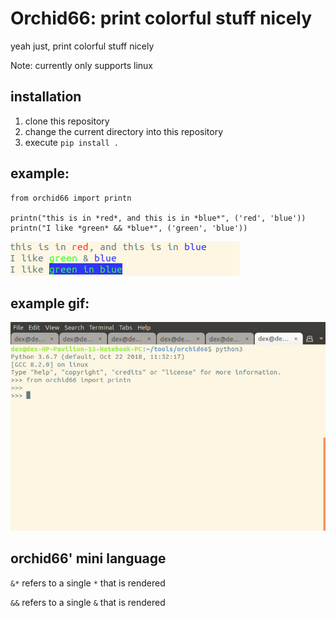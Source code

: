 # Orchid66: print colorful stuff nicely
yeah just, print colorful stuff nicely

Note: currently only supports linux

## installation

1. clone this repository
2. change the current directory into this repository
3. execute `pip install .`

## example:
```
from orchid66 import printn

printn("this is in *red*, and this is in *blue*", ('red', 'blue'))
printn("I like *green* && *blue*", ('green', 'blue'))
```
![example output](example_output.png)

## example gif:
![usage gif](usage_gif.gif)

## orchid66' mini language

`&*` refers to a single `*` that is rendered

`&&` refers to a single `&` that is rendered
